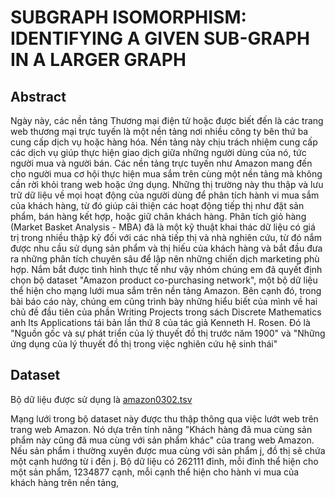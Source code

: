 # SUBGRAPH ISOMORPHISM: IDENTIFYING A GIVEN SUB-GRAPH IN A LARGER GRAPH

## Abstract
Ngày này, các nền tảng Thương mại điện tử hoặc được biết đến là các trang web thương mại
trực tuyến là một nền tảng nơi nhiều công ty bên thứ ba cung cấp dịch vụ hoặc hàng hóa. Nền
tảng này chịu trách nhiệm cung cấp các dịch vụ giúp thực hiện giao dịch giữa những người dùng
của nó, tức người mua và người bán. Các nền tảng trực tuyến như Amazon mang đến cho người
mua cơ hội thực hiện mua sắm trên cùng một nền tảng mà không cần rời khỏi trang web hoặc
ứng dụng. Những thị trường này thu thập và lưu trữ dữ liệu về mọi hoạt động của người dùng
để phân tích hành vi mua sắm của khách hàng, từ đó giúp cải thiện các hoạt động tiếp thị như
đặt sản phẩm, bán hàng kết hợp, hoặc giữ chân khách hàng. Phân tích giỏ hàng (Market Basket
Analysis - MBA) đã là một kỹ thuật khai thác dữ liệu có giá trị trong nhiều thập kỷ đối với các
nhà tiếp thị và nhà nghiên cứu, từ đó nắm được nhu cầu sử dụng sản phẩm và thị hiếu của khách
hàng và bắt đầu đưa ra những phân tích chuyên sâu để lập nên những chiến dịch marketing phù
hợp. Nắm bắt được tình hình thực tế như vậy nhóm chúng em đã quyết định chọn bộ dataset
"Amazon product co-purchasing network", một bộ dữ liệu thể hiện cho mạng lưới mua sắm trên
nền tảng Amazon. Bên cạnh đó, trong bài báo cáo này, chúng em cũng trình bày những hiểu biết
của mình về hai chủ đề đầu tiên của phần Writing Projects trong sách Discrete Mathematics anh
Its Applications tái bản lần thứ 8 của tác giả Kenneth H. Rosen. Đó là "Nguồn gốc và sự phát
triển của lý thuyết đồ thị trước năm 1900" và "Những ứng dụng của lý thuyết đồ thị trong việc
nghiên cứu hệ sinh thái"

## Dataset

Bộ dữ liệu được sử dụng là [amazon0302.tsv](http://graphchallenge.mit.edu/data-sets#SNAPDatasets)

Mạng lưới trong bộ dataset này được thu thập thông qua việc lướt web trên trang
web Amazon. Nó dựa trên tính năng "Khách hàng đã mua cùng sản phẩm này cũng đã
mua cùng với sản phẩm khác" của trang web Amazon. Nếu sản phẩm i thường xuyên
được mua cùng với sản phẩm j, đồ thị sẽ chứa một cạnh hướng từ i đến j.
Bộ dữ liệu có 262111 đỉnh, mỗi đỉnh thể hiện cho một sản phẩm, 1234877 cạnh, mỗi
cạnh thể hiện cho hành vi mua của khách hàng trên nền tảng, 
